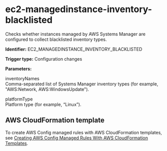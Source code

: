 # ec2\-managedinstance\-inventory\-blacklisted<a name="ec2-managedinstance-inventory-blacklisted"></a>

Checks whether instances managed by AWS Systems Manager are configured to collect blacklisted inventory types\.

**Identifier:** EC2\_MANAGEDINSTANCE\_INVENTORY\_BLACKLISTED

**Trigger type:** Configuration changes

**Parameters:**

 inventoryNames   
Comma\-separated list of Systems Manager inventory types \(for example, "AWS:Network, AWS:WindowsUpdate"\)\.

 platformType   
Platform type \(for example, “Linux”\)\.

## AWS CloudFormation template<a name="w4aac13c29c17d119c13"></a>

To create AWS Config managed rules with AWS CloudFormation templates, see [Creating AWS Config Managed Rules With AWS CloudFormation Templates](aws-config-managed-rules-cloudformation-templates.md)\.